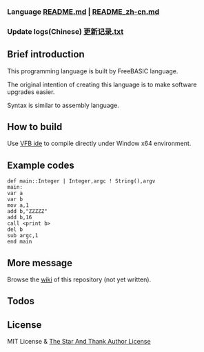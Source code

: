 ### Language [README.md](README.md) | [README_zh-cn.md](README_zh-cn.md)
### Update logs(Chinese) [更新记录.txt](更新记录.txt)
## Brief introduction
This programming language is built by FreeBASIC language.

The original intention of creating this language is to make software upgrades easier.

Syntax is similar to assembly language.

## How to build
Use [VFB ide](http://www.yfvb.com/soft-48.htm) to compile directly under Window x64 environment.
## Example codes
```
def main::Integer | Integer,argc ! String(),argv
main:
var a
var b
mov a,1
add b,"ZZZZZ"
add b,16
call <print b>
del b
sub argc,1
end main
```
## More message
Browse the [wiki](https://github.com/3XDot/FreeBASICDit/wiki) of this repository (not yet written).
## Todos

## License
MIT License &  [The Star And Thank Author License](https://github.com/zTrix/sata-license) 
